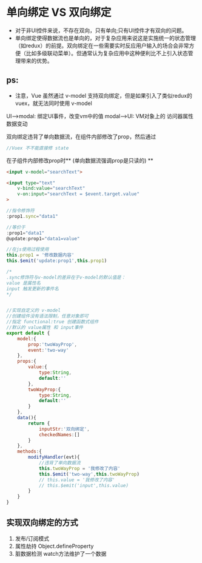 # 单向绑定 VS 双向绑定
+ 对于非UI控件来说，不存在双向，只有单向;只有UI控件才有双向的问题。
+ 单向绑定使得数据流也是单向的，对于复杂应用来说这是实施统一的状态管理（如redux）的前提。双向绑定在一些需要实时反应用户输入的场合会非常方便（比如多级联动菜单）。但通常认为复杂应用中这种便利比不上引入状态管理带来的优势。
## ps:
+ 注意，Vue 虽然通过 v-model 支持双向绑定，但是如果引入了类似redux的vuex，就无法同时使用 v-model

UI-->modal: 绑定UI事件，改变vm中的值
modal-->UI: VM对象上的 访问器属性 数据变动

双向绑定违背了单向数据流，在组件内部修改了prop，然后通过
```javascript
//Vuex 不不能直接修 state

```
在子组件内部修改prop时** (单向数据流强调prop是只读的) **

```HTML
<input v-model="searchText">

<input type="text" 
    v-bind:value="searchText" 
    v-on:input="searchText = $event.target.value"
> 
```
```javascript
//指令修饰符  
:prop1.sync="data1"  

//等价于
:prop1="data1"
@update:prop1="data1=value"

//在js使用过程使用
this.prop1 = '修改数据内容'
this.$emit('update:prop1',this.prop1)

/*
.sync修饰符与v-model的差异在于v-model的默认值是：
value 是属性名
input 触发更新的事件名
*/


//实现自定义的 v-model
//创建组件没有语法限制，任意对象即可
//指定 functional:true 创建函数式组件
//默认的 value属性 和 input事件
export default {
    model:{
        prop:'twoWayProp',
        event:'two-way'
    },
    props:{
        value:{
            type:String,
            default:''   
        },
        twoWayProp:{
            type:String,
            default:''
        }
    },
    data(){
        return {
            inputStr:'双向绑定',
            checkedNames:[]
        }
    },
    methods:{
        modifyHandler(evt){
            //违背了单向数据流
            this.twoWayProp = '我修改了内容'
            this.$emit('two-way',this.twoWayProp)
            // this.value = '我修改了内容'
            // this.$emit('input',this.value)
        }
    }
}
```



## 实现双向绑定的方式
1. 发布/订阅模式
2. 属性劫持 Object.defineProperty
3. 脏数据检测 watch方法维护了一个数据


